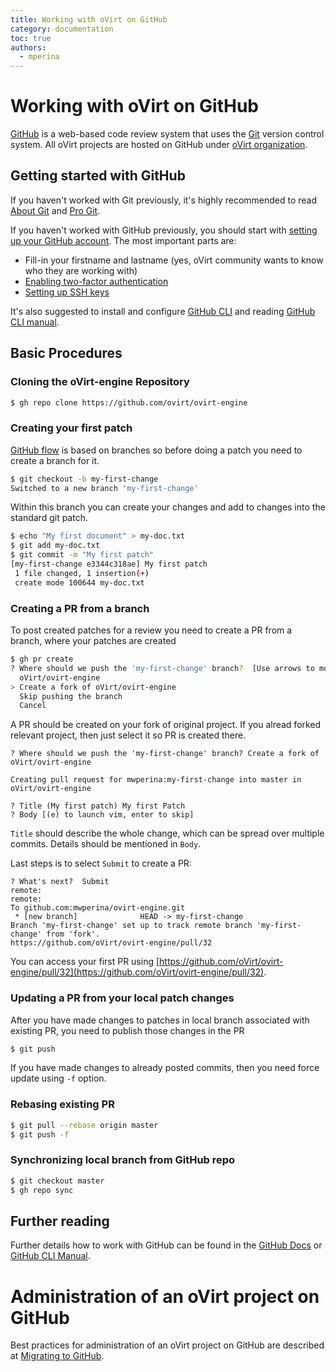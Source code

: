```yaml
---
title: Working with oVirt on GitHub
category: documentation
toc: true
authors:
  - mperina
---
```


# Working with oVirt on GitHub

[GitHub](https://github.com) is a web-based code review system that uses the [Git](https://git-scm.com/) version control system. All oVirt projects are hosted on GitHub under [oVirt organization](https://github.com/ovirt).

## Getting started with GitHub

If you haven't worked with Git previously, it's highly recommended to read [About Git](https://docs.github.com/en/get-started/using-git/about-git) and [Pro Git](https://git-scm.com/book/en/v2).

If you haven't worked with GitHub previously, you should start with [setting up your GitHub account](https://docs.github.com/en/get-started/onboarding/getting-started-with-your-github-account). The most important parts are:

* Fill-in your firstname and lastname (yes, oVirt community wants to know who they are working with)
* [Enabling two-factor authentication](https://docs.github.com/en/authentication/securing-your-account-with-two-factor-authentication-2fa/about-two-factor-authentication)
* [Setting up SSH keys](https://docs.github.com/en/authentication/connecting-to-github-with-ssh/adding-a-new-ssh-key-to-your-github-account)

It's also suggested to install and configure [GitHub CLI](https://docs.github.com/en/github-cli/github-cli/about-github-cli) and reading [GitHub CLI manual](https://cli.github.com/manual/).


## Basic Procedures

### Cloning the oVirt-engine Repository

```sh
$ gh repo clone https://github.com/ovirt/ovirt-engine
```

### Creating your first patch

[GitHub flow](https://docs.github.com/en/get-started/quickstart/github-flow) is based on branches so before doing a patch you need to create a branch for it.

```sh
$ git checkout -b my-first-change
Switched to a new branch 'my-first-change'
```

Within this branch you can create your changes and add to changes into the standard git patch.

```sh
$ echo "My first document" > my-doc.txt
$ git add my-doc.txt
$ git commit -m "My first patch"
[my-first-change e3344c318ae] My first patch
 1 file changed, 1 insertion(+)
 create mode 100644 my-doc.txt
```

### Creating a PR from a branch

To post created patches for a review you need to create a PR from a branch, where your patches are created

```sh
$ gh pr create
? Where should we push the 'my-first-change' branch?  [Use arrows to move, type to filter]
  oVirt/ovirt-engine
> Create a fork of oVirt/ovirt-engine
  Skip pushing the branch
  Cancel
```

A PR should be created on your fork of original project. If you alread forked relevant project, then just select it so PR is created there.

```
? Where should we push the 'my-first-change' branch? Create a fork of oVirt/ovirt-engine

Creating pull request for mwperina:my-first-change into master in oVirt/ovirt-engine

? Title (My first patch) My first Patch
? Body [(e) to launch vim, enter to skip]
```

`Title` should describe the whole change, which can be spread over multiple commits. Details should be mentioned in `Body`.

Last steps is to select `Submit` to create a PR:

```
? What's next?  Submit
remote:
remote:
To github.com:mwperina/ovirt-engine.git
 * [new branch]              HEAD -> my-first-change
Branch 'my-first-change' set up to track remote branch 'my-first-change' from 'fork'.
https://github.com/oVirt/ovirt-engine/pull/32

```

You can access your first PR using [https://github.com/oVirt/ovirt-engine/pull/32](https://github.com/oVirt/ovirt-engine/pull/32).

### Updating a PR from your local patch changes

After you have made changes to patches in local branch associated with existing PR, you need to publish those changes in the PR

```sh
$ git push
```

If you have made changes to already posted commits, then you need force update using `-f` option.

### Rebasing existing PR

```sh
$ git pull --rebase origin master
$ git push -f
```

### Synchronizing local branch from GitHub repo

```sh
$ git checkout master
$ gh repo sync
```

## Further reading

Further details how to work with GitHub can be found in the [GitHub Docs](https://docs.github.com/en) or [GitHub CLI Manual](https://cli.github.com/manual/).


# Administration of an oVirt project on GitHub

Best practices for administration of an oVirt project on GitHub are described at [Migrating to GitHub](https://www.ovirt.org/develop/developer-guide/migrating_to_github.html).